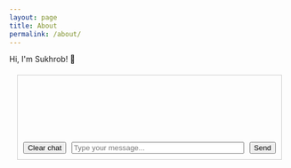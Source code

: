 ```yaml
---
layout: page
title: About
permalink: /about/
---
```


Hi, I'm Sukhrob! 👋

<div id="chat-container">
  <div id="chat-messages"></div>
  <div id="input-container">
    <button id="clear-button">Clear chat</button>
    <input type="text" id="user-input" placeholder="Type your message...">
    <button id="send-button">Send</button>
  </div>
</div>

<script>
  const chatMessages = document.getElementById('chat-messages');
  const userInput = document.getElementById('user-input');
  const sendButton = document.getElementById('send-button');
  const clearButton = document.getElementById('clear-button');

  let messages = [];

  function addMessage(role, content) {
    const messageElement = document.createElement('div');
    messageElement.classList.add(role);
    messageElement.textContent = content;
    chatMessages.appendChild(messageElement);
  }

  async function sendMessage() {
    const userMessage = userInput.value;
    addMessage('user', userMessage);
    userInput.value = '';

    messages.push({role: "user", content: userMessage});

    const response = await fetch('https://ubiquitous-platypus-096596.netlify.app/.netlify/functions/langbase-proxy', {
      method: 'POST',
      headers: {
        'Content-Type': 'application/json'
      },
      body: JSON.stringify({ messages: messages })
    });

    const data = await response.json();
    const assistantMessage = data.completion;

    messages.push({role: "assistant", content: assistantMessage});
    addMessage('assistant', assistantMessage);
  }

  sendButton.addEventListener('click', sendMessage);
  userInput.addEventListener('keydown', (event) => {
    if (event.key === 'Enter') {
      sendMessage();
    }
  });

  clearButton.addEventListener('click', () => {
    messages = [];
    while (chatMessages.firstChild) {
      chatMessages.removeChild(chatMessages.firstChild);
    }
  });
</script>

<style>
  #chat-container {
    border: 1px solid #ccc;
    padding: 10px;
    width: 90%;
    margin: 20px auto;
    display: flex; /* Use flexbox for layout */
    flex-direction: column; /* Stack children vertically */
  }

  #chat-messages {
    min-height: 100px;
    margin-bottom: 10px;
  }

  #input-container {
    display: flex;
    align-items: center;
    gap: 10px;
  }

  #user-input {
    flex: 1; 
  }

  .user {
    text-align: right;
    color: blue;
  }

  .assistant {
    text-align: left;
    color: green;
  }
</style>